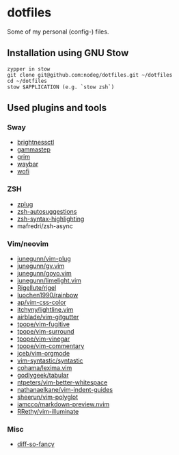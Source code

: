 # dotfiles

Some of my personal (config-) files.

## Installation using GNU Stow

```shell
zypper in stow
git clone git@github.com:nodeg/dotfiles.git ~/dotfiles
cd ~/dotfiles
stow $APPLICATION (e.g. `stow zsh`)
```

## Used plugins and tools

### Sway

* [brightnessctl](https://github.com/Hummer12007/brightnessctl)
* [gammastep](https://gitlab.com/chinstrap/gammastep)
* [grim](https://github.com/emersion/grim)
* [waybar](https://github.com/Alexays/Waybar)
* [wofi](https://hg.sr.ht/~scoopta/wofi)

### ZSH

* [zplug](https://github.com/zplug/zplug)
* [zsh-autosuggestions](https://github.com/zsh-users/zsh-autosuggestions)
* [zsh-syntax-highlighting](https://github.com/zsh-users/zsh-syntax-highlighting)
* mafredri/zsh-async

### Vim/neovim

* [junegunn/vim-plug](https://github.com/junegunn/vim-plug)
* [junegunn/gv.vim](https://github.com/junegunn/gv.vim)
* [junegunn/goyo.vim](https://github.com/junegunn/goyo.vim)
* [junegunn/limelight.vim](https://github.com/junegunn/limelight.vim)
* [Rigellute/rigel](https://github.com/Rigellute/rigel)
* [luochen1990/rainbow](https://github.com/luochen1990/rainbow)
* [ap/vim-css-color](https://github.com/ap/vim-css-color)
* [itchyny/lightline.vim](https://github.com/itchyny/lightline.vim)
* [airblade/vim-gitgutter](https://github.com/airblade/vim-gitgutter)
* [tpope/vim-fugitive](https://github.com/tpope/vim-fugitive)
* [tpope/vim-surround](https://github.com/tpope/vim-surround)
* [tpope/vim-vinegar](https://github.com/tpope/vim-vinegar)
* [tpope/vim-commentary](https://github.com/tpope/vim-commentary)
* [jceb/vim-orgmode](https://github.com/jceb/vim-orgmode)
* [vim-syntastic/syntastic](https://github.com/vim-syntastic/syntastic)
* [cohama/lexima.vim](https://github.com/cohama/lexima.vim)
* [godlygeek/tabular](https://github.com/godlygeek/tabular)
* [ntpeters/vim-better-whitespace](https://github.com/ntpeters/vim-better-whitespace)
* [nathanaelkane/vim-indent-guides](https://github.com/nathanaelkane/vim-indent-guides)
* [sheerun/vim-polyglot](https://github.com/sheerun/vim-polyglot)
* [iamcco/markdown-preview.nvim](https://github.com/iamcco/markdown-preview.nvim)
* [RRethy/vim-illuminate](https://github.com/RRethy/vim-illuminate)

### Misc

* [diff-so-fancy](https://github.com/so-fancy/diff-so-fancy)
